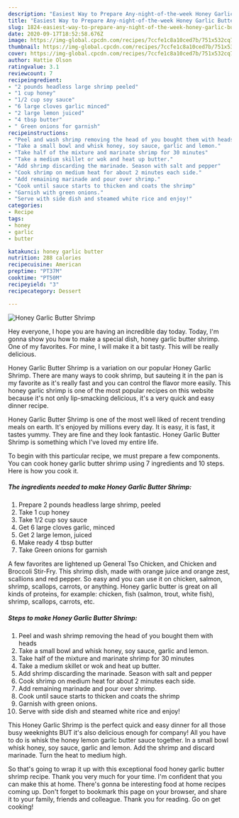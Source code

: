 ```yaml
---
description: "Easiest Way to Prepare Any-night-of-the-week Honey Garlic Butter Shrimp"
title: "Easiest Way to Prepare Any-night-of-the-week Honey Garlic Butter Shrimp"
slug: 1824-easiest-way-to-prepare-any-night-of-the-week-honey-garlic-butter-shrimp
date: 2020-09-17T18:52:58.676Z
image: https://img-global.cpcdn.com/recipes/7ccfe1c8a10ced7b/751x532cq70/honey-garlic-butter-shrimp-recipe-main-photo.jpg
thumbnail: https://img-global.cpcdn.com/recipes/7ccfe1c8a10ced7b/751x532cq70/honey-garlic-butter-shrimp-recipe-main-photo.jpg
cover: https://img-global.cpcdn.com/recipes/7ccfe1c8a10ced7b/751x532cq70/honey-garlic-butter-shrimp-recipe-main-photo.jpg
author: Hattie Olson
ratingvalue: 3.1
reviewcount: 7
recipeingredient:
- "2 pounds headless large shrimp peeled"
- "1 cup honey"
- "1/2 cup soy sauce"
- "6 large cloves garlic minced"
- "2 large lemon juiced"
- "4 tbsp butter"
- " Green onions for garnish"
recipeinstructions:
- "Peel and wash shrimp removing the head of you bought them with heads"
- "Take a small bowl and whisk honey, soy sauce, garlic and lemon."
- "Take half of the mixture and marinate shrimp for 30 minutes"
- "Take a medium skillet or wok and heat up butter."
- "Add shrimp discarding the marinade. Season with salt and pepper"
- "Cook shrimp on medium heat for about 2 minutes each side."
- "Add remaining marinade and pour over shrimp."
- "Cook until sauce starts to thicken and coats the shrimp"
- "Garnish with green onions."
- "Serve with side dish and steamed white rice and enjoy!"
categories:
- Recipe
tags:
- honey
- garlic
- butter

katakunci: honey garlic butter 
nutrition: 288 calories
recipecuisine: American
preptime: "PT37M"
cooktime: "PT50M"
recipeyield: "3"
recipecategory: Dessert

---
```



![Honey Garlic Butter Shrimp](https://img-global.cpcdn.com/recipes/7ccfe1c8a10ced7b/751x532cq70/honey-garlic-butter-shrimp-recipe-main-photo.jpg)

Hey everyone, I hope you are having an incredible day today. Today, I'm gonna show you how to make a special dish, honey garlic butter shrimp. One of my favorites. For mine, I will make it a bit tasty. This will be really delicious.

Honey Garlic Butter Shrimp is a variation on our popular Honey Garlic Shrimp. There are many ways to cook shrimp, but sauteing it in the pan is my favorite as it&#39;s really fast and you can control the flavor more easily. This honey garlic shrimp is one of the most popular recipes on this website because it&#39;s not only lip-smacking delicious, it&#39;s a very quick and easy dinner recipe.

Honey Garlic Butter Shrimp is one of the most well liked of recent trending meals on earth. It's enjoyed by millions every day. It is easy, it is fast, it tastes yummy. They are fine and they look fantastic. Honey Garlic Butter Shrimp is something which I've loved my entire life.


To begin with this particular recipe, we must prepare a few components. You can cook honey garlic butter shrimp using 7 ingredients and 10 steps. Here is how you cook it.

<!--inarticleads1-->

##### The ingredients needed to make Honey Garlic Butter Shrimp:

1. Prepare 2 pounds headless large shrimp, peeled
1. Take 1 cup honey
1. Take 1/2 cup soy sauce
1. Get 6 large cloves garlic, minced
1. Get 2 large lemon, juiced
1. Make ready 4 tbsp butter
1. Take  Green onions for garnish


A few favorites are lightened up General Tso Chicken, and Chicken and Broccoli Stir-Fry. This shrimp dish, made with orange juice and orange zest, scallions and red pepper. So easy and you can use it on chicken, salmon, shrimp, scallops, carrots, or anything. Honey garlic butter is great on all kinds of proteins, for example: chicken, fish (salmon, trout, white fish), shrimp, scallops, carrots, etc. 

<!--inarticleads2-->

##### Steps to make Honey Garlic Butter Shrimp:

1. Peel and wash shrimp removing the head of you bought them with heads
1. Take a small bowl and whisk honey, soy sauce, garlic and lemon.
1. Take half of the mixture and marinate shrimp for 30 minutes
1. Take a medium skillet or wok and heat up butter.
1. Add shrimp discarding the marinade. Season with salt and pepper
1. Cook shrimp on medium heat for about 2 minutes each side.
1. Add remaining marinade and pour over shrimp.
1. Cook until sauce starts to thicken and coats the shrimp
1. Garnish with green onions.
1. Serve with side dish and steamed white rice and enjoy!


This Honey Garlic Shrimp is the perfect quick and easy dinner for all those busy weeknights BUT it&#39;s also delicious enough for company! All you have to do is whisk the honey lemon garlic butter sauce together. In a small bowl whisk honey, soy sauce, garlic and lemon. Add the shrimp and discard marinade. Turn the heat to medium high. 

So that's going to wrap it up with this exceptional food honey garlic butter shrimp recipe. Thank you very much for your time. I'm confident that you can make this at home. There's gonna be interesting food at home recipes coming up. Don't forget to bookmark this page on your browser, and share it to your family, friends and colleague. Thank you for reading. Go on get cooking!
